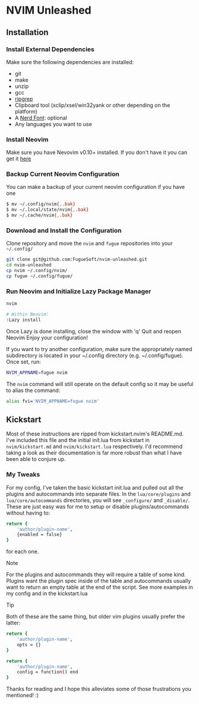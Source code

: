 # NVIM Unleashed

## Installation

### Install External Dependencies
Make sure the following dependencies are installed:
- git
- make
- unzip
- gcc
- [ripgrep](https://github.com/BurntSushi/ripgrep#installation)
- Clipboard tool (xclip/xsel/win32yank or other depending on the platform)
- A [Nerd Font](https://www.nerdfonts.com/): optional
- Any languages you want to use

### Install Neovim

Make sure you have Nevovim v0.10+ installed.
If you don't have it you can get it [here](https://github.com/neovim/neovim)

### Backup Current Neovim Configuration

You can make a backup of your current neovim configuration if you have one
```sh
$ mv ~/.config/nvim{,.bak}
$ mv ~/.local/state/nvim{,.bak}
$ mv ~/.cache/nvim{,.bak}
```

### Download and Install the Configuration

Clone repository and move the `nvim` and `fugue` repositories into your `~/.config/`
```sh
git clone git@github.com:FugueSoft/nvim-unleashed.git
cd nvim-unleashed
cp nvim ~/.config/nvim/
cp fugue ~/.config/fugue/
```

### Run Neovim and Initialize Lazy Package Manager
```sh
nvim

# Within Neovim:
:Lazy install
```
Once Lazy is done installing, close the window with 'q'
Quit and reopen Neovim
Enjoy your configuration!

If you want to try another configuration, make sure the appropriately named subdirectory
is located in your ~/.config directory (e.g. ~/.config/fugue). Once set, run:

```sh
NVIM_APPNAME=fugue nvim
```

The `nvim` command will still operate on the default config so it may be useful
to alias the command:
```sh
alias fvi='NVIM_APPNAME=fugue nvim'
```

## Kickstart

Most of these instructions are ripped from kickstart.nvim's README.md. I've included this file 
and the initial init.lua from kickstart in `nvim/kickstart.md` and `nvim/kickstart.lua` respectively.
I'd recommend taking a look as their documentation is far more robust than what
I have been able to conjure up.

### My Tweaks

For my config, I've taken the basic kickstart init.lua and pulled out all the
plugins and autocommands into separate files. In the `lua/core/plugins` and `lua/core/autocommands` 
directories, you will see `_configure/` and `_disable/`. These are just easy was
for me to setup or disable plugins/autocommands without having to:
```sh
return {
    'author/plugin-name',
    {enabled = false}
}
```
for each one.

> [!NOTE]
> For the plugins and autocommands they will require a table of some kind.
> Plugins want the plugin spec inside of the table and autocommands usually want
> to return an empty table at the end of the script. See more examples in my
> config and in the kickstart.lua

> [!TIP]
> Both of these are the same thing, but older vim plugins usually prefer the
> latter:
```sh
return {
    'author/plugin-name',
    opts = {}
}

return {
    'author/plugin-name',
    config = function() end
}
```

Thanks for reading and I hope this alleviates some of those frustrations you
mentioned! :)
